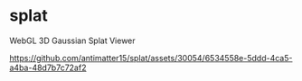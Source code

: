 # splat
WebGL 3D Gaussian Splat Viewer

https://github.com/antimatter15/splat/assets/30054/6534558e-5ddd-4ca5-a4ba-48d7b7c72af2

